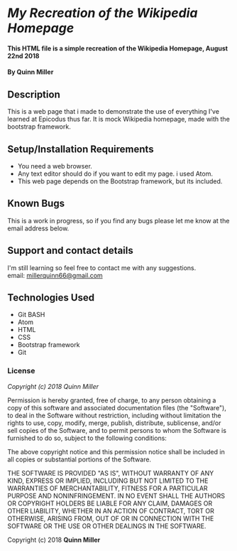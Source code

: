 # _My Recreation of the Wikipedia Homepage_

#### This HTML file is a simple recreation of the Wikipedia Homepage, August 22nd 2018

#### By Quinn Miller

## Description

This is a web page that i made to demonstrate the use of everything I've learned at Epicodus thus far. It is mock Wikipedia homepage, made with the bootstrap framework.

## Setup/Installation Requirements

* You need a web browser.
* Any text editor should do if you want to edit my page. i used Atom.
* This web page depends on the Bootstrap framework, but its included.

## Known Bugs

This is a work in progress, so if you find any bugs please let me know at the email address below.

## Support and contact details

I'm still learning so feel free to contact me with any suggestions.  
email: millerquinn66@gmail.com

## Technologies Used

* Git BASH
* Atom
* HTML
* CSS
* Bootstrap framework
* Git

### License

*Copyright (c) 2018 Quinn Miller*

Permission is hereby granted, free of charge, to any person obtaining a copy
of this software and associated documentation files (the "Software"), to deal
in the Software without restriction, including without limitation the rights
to use, copy, modify, merge, publish, distribute, sublicense, and/or sell
copies of the Software, and to permit persons to whom the Software is
furnished to do so, subject to the following conditions:

The above copyright notice and this permission notice shall be included in all
copies or substantial portions of the Software.

THE SOFTWARE IS PROVIDED "AS IS", WITHOUT WARRANTY OF ANY KIND, EXPRESS OR
IMPLIED, INCLUDING BUT NOT LIMITED TO THE WARRANTIES OF MERCHANTABILITY,
FITNESS FOR A PARTICULAR PURPOSE AND NONINFRINGEMENT. IN NO EVENT SHALL THE
AUTHORS OR COPYRIGHT HOLDERS BE LIABLE FOR ANY CLAIM, DAMAGES OR OTHER
LIABILITY, WHETHER IN AN ACTION OF CONTRACT, TORT OR OTHERWISE, ARISING FROM,
OUT OF OR IN CONNECTION WITH THE SOFTWARE OR THE USE OR OTHER DEALINGS IN THE
SOFTWARE.

Copyright (c) 2018 **Quinn Miller**
